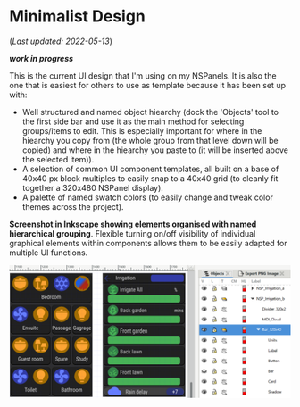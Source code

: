 # Minimalist Design
(_Last updated: 2022-05-13_)

**_work in progress_**

This is the current UI design that I'm using on my NSPanels.  It is also the one that is easiest for others to use as template because it has been set up with:
* Well structured and named object hiearchy (dock the 'Objects' tool to the first side bar and use it as the main method for selecting groups/items to edit.  This is especially important for where in the hiearchy you copy from (the whole group from that level down will be copied) and where in the hiearchy you paste to (it will be inserted above the selected item)).
* A selection of common UI component templates, all built on a base of 40x40 px block multiples to easily snap to a 40x40 grid (to cleanly fit together a 320x480 NSPanel display).
* A palette of named swatch colors (to easily change and tweak color themes across the project).


**Screenshot in Inkscape showing elements organised with named hierarchical grouping**.  Flexible turning on/off visibility of individual graphical elements within components allows them to be easily adapted for multiple UI functions.

![Inkscape screenshot of hiearachical organization](/UI_Design/Minimalist/InkScape_Object-Grouping-Hierarchy.png)
